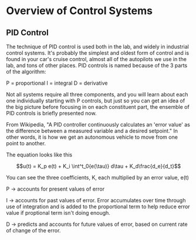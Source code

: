 # Overview of Control Systems

## PID Control
The technique of PID control is used both in the lab, and widely in industrial control systems. It's probably the simplest and oldest form of control and is found in your car's cruise control, almost all of the autopilots we use in the lab, and tons of other places. PID controls is named because of the 3 parts of the algorithm:

P = proportional I = integral D = derivative

Not all systems require all three components, and you will learn about each one individually starting with P controls, but just so you can get an idea of the big picture before focusing in on each constituent part, the ensemble of PID controls is briefly presented now.

From Wikipedia, "A PID controller continuously calculates an 'error value' as the difference between a measured variable and a desired setpoint." In other words, it is how we get an autonomous vehicle to move from one point to another.

The equation looks like this

$$u(t) = K_p e(t) + K_i \int^t_0{e(\tau)} d\tau + K_d\frac{d_e}{d_t}$$

You can see the three coefficients, K, each multiplied by an error value, e(t)

P -> accounts for present values of error

I -> accounts for past values of error. Error accumulates over time through use of integration and is added to the proportional term to help reduce error value if proptional term isn't doing enough.

D -> predicts and accounts for future values of error, based on current rate of change of the error.
